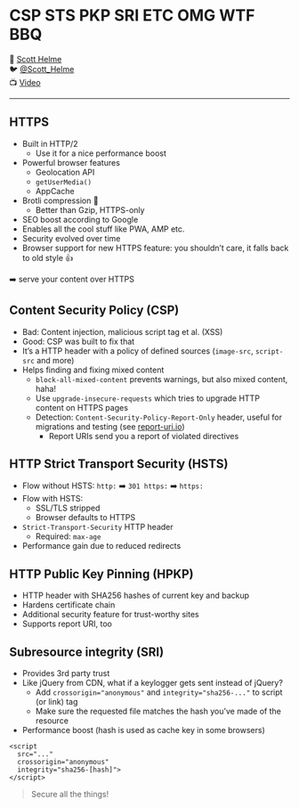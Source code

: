 # CSP STS PKP SRI ETC OMG WTF BBQ

:bust_in_silhouette: [Scott Helme](https://scotthelme.co.uk/)  
:bird:               [@Scott_Helme](https://twitter.com/Scott_Helme)  
:tv:                 [Video](https://vimeo.com/194961863)

---

## HTTPS

- Built in HTTP/2
  - Use it for a nice performance boost
- Powerful browser features
  - Geolocation API
  - `getUserMedia()`
  - AppCache
- Brotli compression :bread:
  - Better than Gzip, HTTPS-only
- SEO boost according to Google
- Enables all the cool stuff like PWA, AMP etc.
- Security evolved over time
- Browser support for new HTTPS feature: you shouldn’t care, it falls back to old style :thumbsup:

:arrow_right: serve your content over HTTPS

## Content Security Policy (CSP)

- Bad: Content injection, malicious script tag et al. (XSS)
- Good: CSP was built to fix that
- It’s a HTTP header with a policy of defined sources (`image-src`, `script-src` and more)
- Helps finding and fixing mixed content
  - `block-all-mixed-content` prevents warnings, but also mixed content, haha!
  - Use `upgrade-insecure-requests` which tries to upgrade HTTP content on HTTPS pages
  - Detection: `Content-Security-Policy-Report-Only` header, useful for migrations and testing (see [report-uri.io](https://report-uri.io/))
    - Report URIs send you a report of violated directives

## HTTP Strict Transport Security (HSTS)

- Flow without HSTS: `http:` :arrow_right: `301 https:` :arrow_right: `https:`
- Flow with HSTS:
  - SSL/TLS stripped
  - Browser defaults to HTTPS
- `Strict-Transport-Security` HTTP header
  - Required: `max-age`
- Performance gain due to reduced redirects

## HTTP Public Key Pinning (HPKP)

- HTTP header with SHA256 hashes of current key and backup
- Hardens certificate chain
- Additional security feature for trust-worthy sites
- Supports report URI, too

## Subresource integrity (SRI)

- Provides 3rd party trust
- Like jQuery from CDN, what if a keylogger gets sent instead of jQuery?
  - Add `crossorigin="anonymous"` and `integrity="sha256-..."` to script (or link) tag
  - Make sure the requested file matches the hash you’ve made of the resource
- Performance boost (hash is used as cache key in some browsers)

```
<script
  src="..."
  crossorigin="anonymous"
  integrity="sha256-[hash]">
</script>
```

> Secure all the things!
